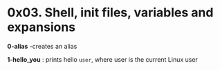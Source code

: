 # 0x03. Shell, init files, variables and expansions

**0-alias** -creates an alias

**1-hello_you** : prints hello `user`, where user is the current Linux user
